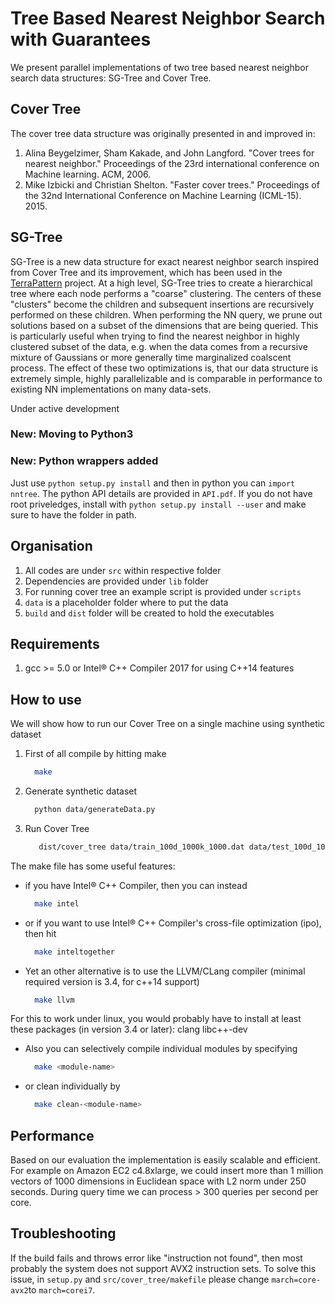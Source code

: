 # Tree Based Nearest Neighbor Search with Guarantees

We present parallel implementations of two tree based nearest neighbor search data structures:
SG-Tree and Cover Tree.

## Cover Tree

The cover tree data structure was originally presented in and improved in:

1. Alina Beygelzimer, Sham Kakade, and John Langford. "Cover trees for nearest neighbor."
   Proceedings of the 23rd international conference on Machine learning. ACM, 2006.
2. Mike Izbicki and Christian Shelton. "Faster cover trees."
   Proceedings of the 32nd International Conference on Machine Learning (ICML-15). 2015.

## SG-Tree

SG-Tree is a new data structure for exact nearest neighbor search
inspired from Cover Tree and its improvement,
which has been used in the [TerraPattern](http://www.terrapattern.com/) project.
At a high level, SG-Tree tries to create a hierarchical tree
where each node performs a "coarse" clustering.
The centers of these "clusters" become the children
and subsequent insertions are recursively performed on these children.
When performing the NN query,
we prune out solutions based on a subset of the dimensions that are being queried.
This is particularly useful when trying to find the nearest neighbor
in highly clustered subset of the data,
e.g. when the data comes from a recursive mixture of Gaussians
or more generally time marginalized coalscent process.
The effect of these two optimizations is,
that our data structure is extremely simple, highly parallelizable
and is comparable in performance to existing NN implementations on many data-sets.
 
Under active development

### New: Moving to Python3

### New: Python wrappers added
Just use `python setup.py install` and then in python you can `import nntree`. The python API details are provided in `API.pdf`.
 If you do not have root priveledges, install with `python setup.py install --user` and make sure to have the folder in path. 
## Organisation
1. All codes are under `src` within respective folder
2. Dependencies are provided under `lib` folder
3. For running cover tree an example script is provided under `scripts`
4. `data` is a placeholder folder where to put the data
5. `build` and `dist` folder will be created to hold the executables


## Requirements
1. gcc >= 5.0 or Intel&reg; C++ Compiler 2017 for using C++14 features

## How to use
We will show how to run our Cover Tree on a single machine using synthetic dataset

1. First of all compile by hitting make

   ```bash
     make
   ```

2. Generate synthetic dataset

   ```bash
     python data/generateData.py
   ```


3. Run Cover Tree

   ```bash
      dist/cover_tree data/train_100d_1000k_1000.dat data/test_100d_1000k_10.dat
   ```

The make file has some useful features:

- if you have Intel&reg; C++ Compiler, then you can instead

   ```bash
     make intel
   ```

- or if you want to use Intel&reg; C++ Compiler's cross-file optimization (ipo), then hit
   
   ```bash
     make inteltogether
   ```

- Yet an other alternative is to use the LLVM/CLang compiler (minimal required version is 3.4, for c++14 support)

   ```bash
     make llvm
   ```

For this to work under linux,
you would probably have to install at least these packages
(in version 3.4 or later):
clang libc++-dev

- Also you can selectively compile individual modules by specifying

   ```bash
     make <module-name>
   ```

- or clean individually by

   ```bash
     make clean-<module-name>
   ```

## Performance
Based on our evaluation the implementation is easily scalable and efficient. For example on Amazon EC2 c4.8xlarge, we could insert more than 1 million vectors of 1000 dimensions in Euclidean space with L2 norm under 250 seconds. During query time we can process > 300 queries per second per core.

## Troubleshooting
If the build fails and throws error like "instruction not found", then most probably the system does not support AVX2 instruction sets. To solve this issue, in `setup.py` and `src/cover_tree/makefile` please change `march=core-avx2`to `march=corei7`.

